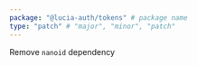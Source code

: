 ```yaml
---
package: "@lucia-auth/tokens" # package name
type: "patch" # "major", "minor", "patch"
---
```


Remove `nanoid` dependency